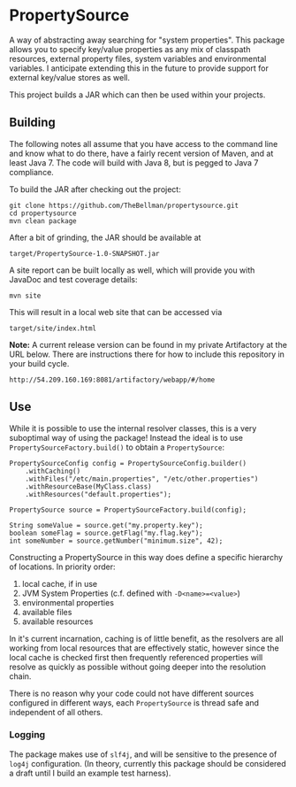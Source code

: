 # PropertySource
A way of abstracting away searching for "system properties". This package allows you to specify key/value properties as any mix of classpath resources, external property files, system variables and environmental variables. I anticipate extending this in the future to provide support for external key/value stores as well.

This project builds a JAR which can then be used within your projects.

## Building

The following notes all assume that you have access to the command line and know what to do there, have a fairly recent version of Maven, and at least Java 7. The code will build with Java 8, but is pegged to Java 7 compliance. 

To build the  JAR after checking out the project:

```
git clone https://github.com/TheBellman/propertysource.git
cd propertysource
mvn clean package
```

After a bit of grinding, the JAR should be available at

```
target/PropertySource-1.0-SNAPSHOT.jar 
```

A site report can be built locally as well, which will provide you with JavaDoc and test coverage details:

```
mvn site
```

This will result in a local web site that can be accessed via

```
target/site/index.html
```
**Note:** A current release version can be found in my private Artifactory at the URL below. There are instructions there for how to include this repository in your build cycle.

```
http://54.209.160.169:8081/artifactory/webapp/#/home
```

## Use

While it is possible to use the internal resolver classes, this is a very suboptimal way of using the package! Instead the ideal is to use `PropertySourceFactory.build()` to obtain a `PropertySource`:

```
PropertySourceConfig config = PropertySourceConfig.builder()
    .withCaching()
    .withFiles("/etc/main.properties", "/etc/other.properties")
    .withResourceBase(MyClass.class)
    .withResources("default.properties");

PropertySource source = PropertySourceFactory.build(config);

String someValue = source.get("my.property.key");
boolean someFlag = source.getFlag("my.flag.key");
int someNumber = source.getNumber("minimum.size", 42);
```

Constructing a PropertySource in this way does define a specific hierarchy of locations. In priority order:

1. local cache, if in use
2. JVM System Properties (c.f. defined with `-D<name>=<value>`)
2. environmental properties
3. available files
4. available resources

In it's current incarnation, caching is of little benefit, as the resolvers are all working from local resources that are effectively static, however since the local cache is checked first then frequently referenced properties will resolve as quickly as possible without going deeper into the resolution chain.

There is no reason why your code could not have different sources configured in different ways, each `PropertySource` is thread safe and independent of all others.

### Logging
The package makes use of `slf4j`, and will be sensitive to the presence of `log4j` configuration. (In theory, currently this package should be considered a draft until I build an example test harness).